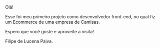 Olá!

Esse foi meu primeiro projeto como desenvolvedor front-end, no qual fiz um Ecommerce de uma empresa de Camisas.

Espero que você goste e aproveite a visita!

Filipe de Lucena Paiva.
